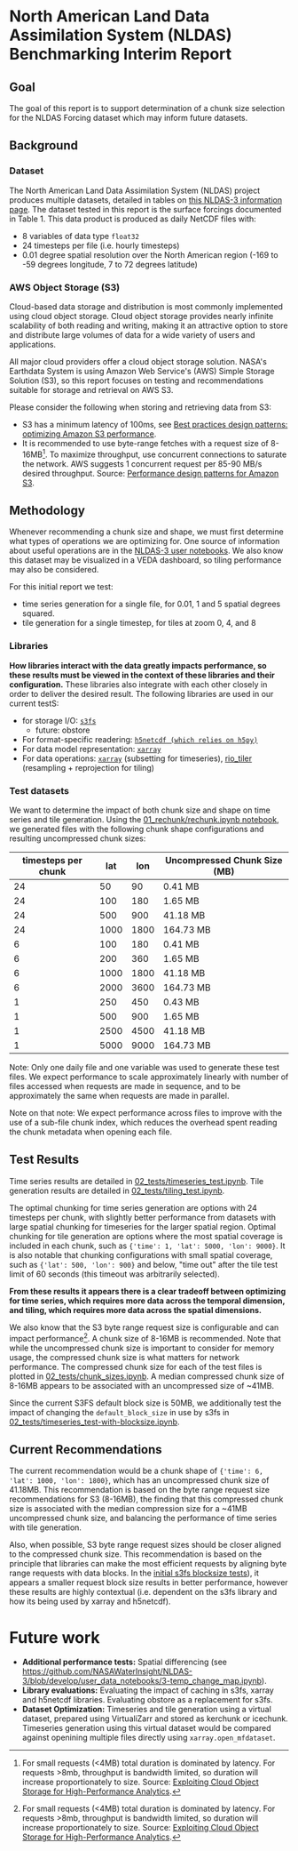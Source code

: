 # North American Land Data Assimilation System (NLDAS) Benchmarking Interim Report

## Goal

The goal of this report is to support determination of a chunk size selection for the NLDAS Forcing dataset which may inform future datasets.

## Background

### Dataset

The North American Land Data Assimilation System (NLDAS) project produces multiple datasets, detailed in tables on [this NLDAS-3 information page](https://ldas.gsfc.nasa.gov/nldas/v3). The dataset tested in this report is the surface forcings documented in Table 1. This data product is produced as daily NetCDF files with:

* 8 variables of data type `float32`
* 24 timesteps per file (i.e. hourly timesteps)
* 0.01 degree spatial resolution over the North American region (-169 to -59 degrees longitude, 7 to 72 degrees latitude)

### AWS Object Storage (S3)

Cloud-based data storage and distribution is most commonly implemented using cloud object storage. Cloud object storage provides nearly infinite scalability of both reading and writing, making it an attractive option to store and distribute large volumes of data for a wide variety of users and applications.

All major cloud providers offer a cloud object storage solution. NASA's Earthdata System is using Amazon Web Service's (AWS) Simple Storage Solution (S3), so this report focuses on testing and recommendations suitable for storage and retrieval on AWS S3.

Please consider the following when storing and retrieving data from S3:

* S3 has a minimum latency of 100ms, see [Best practices design patterns: optimizing Amazon S3 performance](https://docs.aws.amazon.com/AmazonS3/latest/userguide/optimizing-performance.html).
* It is recommended to use byte-range fetches with a request size of 8-16MB[^1]. To maximize throughput, use concurrent connections to saturate the network. AWS suggests 1 concurrent request per 85-90 MB/s desired throughput. Source: [Performance design patterns for Amazon S3](https://docs.aws.amazon.com/AmazonS3/latest/userguide/optimizing-performance-design-patterns.html#optimizing-performance-parallelization).


## Methodology

Whenever recommending a chunk size and shape, we must first determine what types of operations we are optimizing for. One source of information about useful operations are in the [NLDAS-3 user notebooks](https://github.com/NASAWaterInsight/NLDAS-3/tree/develop/user_data_notebooks). We also know this dataset may be visualized in a VEDA dashboard, so tiling performance may also be considered.

For this initial report we test:

* time series generation for a single file, for 0.01, 1 and 5 spatial degrees squared.
* tile generation for a single timestep, for tiles at zoom 0, 4, and 8

### Libraries

**How libraries interact with the data greatly impacts performance, so these results must be viewed in the context of these libraries and their configuration.** These libraries also integrate with each other closely in order to deliver the desired result. The following libraries are used in our current testS:

* for storage I/O: [`s3fs`](https://s3fs.readthedocs.io/en/latest/)
    * future: obstore
* For format-specific readering: [`h5netcdf (which relies on h5py)`](https://h5netcdf.org/index.html)
* For data model representation: [`xarray`](https://github.com/pydata/xarray)
* For data operations: [`xarray`](https://github.com/pydata/xarray) (subsetting for timeseries), [rio_tiler](https://github.com/cogeotiff/rio-tiler) (resampling + reprojection for tiling)


### Test datasets

We want to determine the impact of both chunk size and shape on time series and tile generation. Using the [01_rechunk/rechunk.ipynb notebook](./01_rechunk/rechunk.ipynb), we generated files with the following chunk shape configurations and resulting uncompressed chunk sizes:

| timesteps per chunk |  lat  |  lon  | Uncompressed Chunk Size (MB) |
|---------------------|-------|-------|-------------------------------|
|     24              |   50  |   90  | 0.41 MB                       |
|     24              |  100  |  180  | 1.65 MB                       |
|     24              |  500  |  900  | 41.18 MB                      |
|     24              | 1000  | 1800  | 164.73 MB                     |
|      6              |  100  |  180  | 0.41 MB                       |
|      6              |  200  |  360  | 1.65 MB                       |
|      6              | 1000  | 1800  | 41.18 MB                      |
|      6              | 2000  | 3600  | 164.73 MB                     |
|      1              |  250  |  450  | 0.43 MB                       |
|      1              |  500  |  900  | 1.65 MB                       |
|      1              | 2500  | 4500  | 41.18 MB                      |
|      1              | 5000  | 9000  | 164.73 MB                     |

Note: Only one daily file and one variable was used to generate these test files. We expect performance to scale approximately linearly with number of files accessed when requests are made in sequence, and to be approximately the same when requests are made in parallel.

Note on that note: We expect performance across files to improve with the use of a sub-file chunk index, which reduces the overhead spent reading the chunk metadata when opening each file.

## Test Results

Time series results are detailed in [02_tests/timeseries_test.ipynb](./02_tests/timeseries_test.ipynb). Tile generation results are detailed in [02_tests/tiling_test.ipynb](./02_tests/tiling_test.ipynb).

The optimal chunking for time series generation are options with 24 timesteps per chunk, with slightly better performance from datasets with large spatial chunking for timeseries for the larger spatial region. Optimal chunking for tile generation are options where the most spatial coverage is included in each chunk, such as `{'time': 1, 'lat': 5000, 'lon': 9000}`. It is also notable that chunking configurations with small spatial coverage, such as `{'lat': 500, 'lon': 900}` and below, "time out" after the tile test limit of 60 seconds (this timeout was arbitrarily selected).

**From these results it appears there is a clear tradeoff between optimizing for time series, which requires more data across the temporal dimension, and tiling, which requires more data across the spatial dimensions.**

We also know that the S3 byte range request size is configurable and can impact performance[^1]. A chunk size of 8-16MB is recommended. Note that while the uncompressed chunk size is important to consider for memory usage, the compressed chunk size is what matters for network performance. The compressed chunk size for each of the test files is plotted in [02_tests/chunk_sizes.ipynb](./02_tests/chunk_sizes.ipynb). A median compressed chunk size of 8-16MB appears to be associated with an uncompressed size of ~41MB.

Since the current S3FS default block size is 50MB, we additionally test the impact of changing the `default_block_size` in use by s3fs in [02_tests/timeseries_test-with-blocksize.ipynb](./02_tests/timeseries_test-with-blocksize.ipynb).

## Current Recommendations

The current recommendation would be a chunk shape of `{'time': 6, 'lat': 1000, 'lon': 1800}`, which has an uncompressed chunk size of 41.18MB. This recommendation is based on the byte range request size recommendations for S3 (8-16MB), the finding that this compressed chunk size is associated with the median compression size for a ~41MB uncompressed chunk size, and balancing the performance of time series with tile generation.

Also, when possible, S3 byte range request sizes should be closer aligned to the compressed chunk size. This recommendation is based on the principle that libraries can make the most efficient requests by aligning byte range requests with data blocks. In the [initial s3fs blocksize tests](./02_tests/timeseries_test-with-blocksize.ipynb)), it appears a smaller request block size results in better performance, however these results are highly contextual (i.e. dependent on the s3fs library and how its being used by xarray and h5netcdf).

# Future work

* **Additional performance tests:** Spatial differencing (see https://github.com/NASAWaterInsight/NLDAS-3/blob/develop/user_data_notebooks/3-temp_change_map.ipynb).
* **Library evaluations:** Evaluating the impact of caching in s3fs, xarray and h5netcdf libraries. Evaluating obstore as a replacement for s3fs.
* **Dataset Optimization:** Timeseries and tile generation using a virtual dataset, prepared using VirtualiZarr and stored as kerchunk or icechunk. Timeseries generation using this virtual dataset would be compared against openining multiple files directly using `xarray.open_mfdataset`.


[^1]: For small requests (<4MB) total duration is dominated by latency. For requests >8mb, throughput is bandwidth limited, so duration will increase proportionately to size. Source: [Exploiting Cloud Object Storage for High-Performance Analytics](https://www.vldb.org/pvldb/vol16/p2769-durner.pdf).
